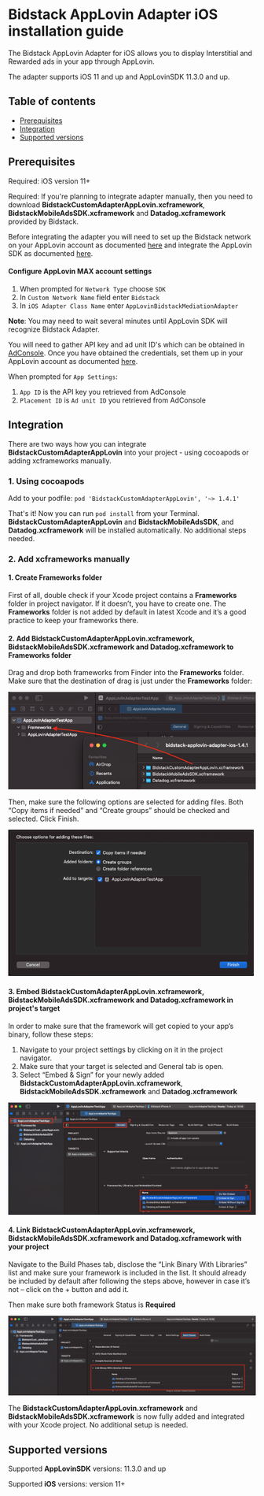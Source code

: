 # Bidstack AppLovin Adapter iOS installation guide

The Bidstack AppLovin Adapter for iOS allows you to display Interstitial and Rewarded ads in your app through AppLovin.

The adapter supports iOS 11 and up and AppLovinSDK 11.3.0 and up.

## Table of contents

- [Prerequisites](#prerequisites)
- [Integration](#integration)
- [Supported versions](#supported-versions)

## Prerequisites

Required: iOS version 11+

Required: If you're planning to integrate adapter manually, then you need to download **BidstackCustomAdapterAppLovin.xcframework**, **BidstackMobileAdsSDK.xcframework** and **Datadog.xcframework** provided by Bidstack.


Before integrating the adapter you will need to set up the Bidstack network on your AppLovin account as documented [here](https://dash.applovin.com/documentation/mediation/ios/mediation-setup/custom-sdk) and integrate the AppLovin SDK as documented [here](https://dash.applovin.com/documentation/mediation/ios/getting-started/integration).

#### Configure AppLovin MAX account settings
1. When prompted for `Network Type` choose `SDK`
2. In `Custom Network Name` field enter `Bidstack`
3. In `iOS Adapter Class Name` enter `AppLovinBidstackMediationAdapter`

**Note**: You may need to wait several minutes until AppLovin SDK will recognize Bidstack Adapter.

You will need to gather API key and ad unit ID's which can be obtained in [AdConsole](https://console.bidstack.com/auth/login).
Once you have obtained the credentials, set them up in your AppLovin account as documented
[here](https://dash.applovin.com/documentation/mediation/unreal/mediation-setup/custom-sdk#step-2.-enable-the-custom-sdk-network).

When prompted for `App Settings`:
1. `App ID` is the API key you retrieved from AdConsole
2. `Placement ID` is `Ad unit ID` you retrieved from AdConsole


## Integration 

There are two ways how you can integrate **BidstackCustomAdapterAppLovin** into your project - using cocoapods or adding xcframeworks manually. 

### 1. Using cocoapods

Add to your podfile:
`pod 'BidstackCustomAdapterAppLovin', '~> 1.4.1'`

That's it! Now you can run `pod install` from your Terminal. **BidstackCustomAdapterAppLovin** and **BidstackMobileAdsSDK**, and **Datadog.xcframework** will be installed automatically. No additional steps needed.


### 2. Add xcframeworks manually

#### 1. Create **Frameworks** folder

First of all, double check if your Xcode project contains a **Frameworks** folder in project navigator. If it doesn’t, you have to create one. The **Frameworks** folder is not added by default in latest Xcode and it’s a good practice to keep your frameworks there.


#### 2. Add **BidstackCustomAdapterAppLovin.xcframework**, **BidstackMobileAdsSDK.xcframework** and **Datadog.xcframework** to Frameworks folder

Drag and drop both frameworks from Finder into the **Frameworks** folder. Make sure that the destination of drag is just under the **Frameworks** folder:

<img src="images/bcad-1.png" width="700">

Then, make sure the following options are selected for adding files. Both “Copy items if needed” and “Create groups” should be checked and selected. Click Finish.

<img src="images/bcad-3.png" width="500">

#### 3. Embed **BidstackCustomAdapterAppLovin.xcframework**, **BidstackMobileAdsSDK.xcframework** and **Datadog.xcframework** in project's target

In order to make sure that the framework will get copied to your app’s binary, follow these steps:

1. Navigate to your project settings by clicking on it in the project navigator. 
2. Make sure that your target is selected and General tab is open.
3. Select “Embed & Sign” for your newly added **BidstackCustomAdapterAppLovin.xcframework**, **BidstackMobileAdsSDK.xcframework** and **Datadog.xcframework**

![](images/bcad-4.png)

#### 4. Link **BidstackCustomAdapterAppLovin.xcframework**, **BidstackMobileAdsSDK.xcframework** and **Datadog.xcframework** with your project

Navigate to the Build Phases tab, disclose the “Link Binary With Libraries” list and make sure your framework is included in the list. It should already be included by default after following the steps above, however in case it’s not – click on the + button and add it.

Then make sure both framework Status is **Required**

![](images/bcad-5.png)


The **BidstackCustomAdapterAppLovin.xcframework** and **BidstackMobileAdsSDK.xcframework** is now fully added and integrated with your Xcode project. No additional setup is needed.

## Supported versions

Supported **AppLovinSDK** versions: 11.3.0 and up

Supported **iOS** versions: version 11+
